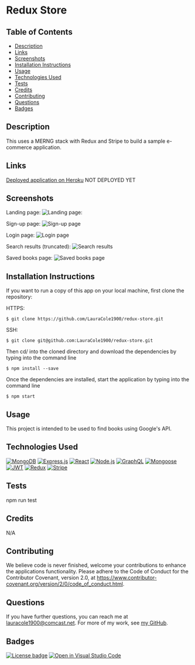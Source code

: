 # Redux Store

## Table of Contents

* [Description](#description)
* [Links](#links)
* [Screenshots](#screenshots)
* [Installation Instructions](#installation-instructions)
* [Usage](#usage)
* [Technologies Used](#technologies-used)
* [Tests](#tests)
* [Credits](#credits)
* [Contributing](#contributing)
* [Questions](#questions)
* [Badges](#badges)

## Description

This uses a MERNG stack with Redux and Stripe to build a sample e-commerce application.

## Links

[Deployed application on Heroku](https://#.herokuapp.com/) NOT DEPLOYED YET

## Screenshots

Landing page:
![Landing page:](assets/landing-page-screenshot.png)

Sign-up page:
![Sign-up page](assets/signup-page-screenshot.png)

Login page:
![Login page](assets/login-page-screenshot.png)

Search results (truncated):
![Search results](assets/search-page-with-results.png)

Saved books page:
![Saved books page](assets/saved-books-screenshot.png)

## Installation Instructions

If you want to run a copy of this app on your local machine, first clone the repository:

HTTPS:
```
$ git clone https://github.com/LauraCole1900/redux-store.git
```

SSH:
```
$ git clone git@github.com:LauraCole1900/redux-store.git
```

Then cd/ into the cloned directory and download the dependencies by typing into the command line
```
$ npm install --save
```

Once the dependencies are installed, start the application by typing into the command line
```
$ npm start
```

## Usage

This project is intended to be used to find books using Google's API.

## Technologies Used

[![MongoDB](https://img.shields.io/badge/built%20with-MongoDB-4db33d)](https://www.mongodb.com/) [![Express.js](https://img.shields.io/badge/built%20with-Express.js-303030)](https://expressjs.com/) [![React](https://img.shields.io/badge/built%20with-React-61dbfb)](https://reactjs.org/) [![Node.js](https://img.shields.io/badge/built%20with-Node.js-3c873a)](https://nodejs.org/en/) [![GraphQL](https://img.shields.io/badge/built%20with-GraphQL-c00095)](https://graphql.org/) [![Mongoose](https://img.shields.io/badge/built%20with-Mongoose-880000)](https://mongoosejs.com/) [![JWT](https://img.shields.io/badge/built%20with-JWT-d63aff)](https://jwt.io/) [![Redux](https://img.shields.io/badge/built%20with-Redux-764abc)](https://redux.js.org/) [![Stripe](https://img.shields.io/badge/built%20with-Stripe-33c27f)](https://stripe.com/docs/js)

## Tests

npm run test

## Credits

N/A

## Contributing

We believe code is never finished, welcome your contributions to enhance the applications functionality. Please adhere to the Code of Conduct for the Contributor Covenant, version 2.0, at https://www.contributor-covenant.org/version/2/0/code_of_conduct.html.

## Questions

If you have further questions, you can reach me at lauracole1900@comcast.net. For more of my work, see [my GitHub](https://github.com/LauraCole1900).

## Badges

[![License badge](https://img.shields.io/badge/license-MIT-082429)](./LICENSE) [![Open in Visual Studio Code](https://open.vscode.dev/badges/open-in-vscode.svg)](https://open.vscode.dev/LauraCole1900/redux-store)